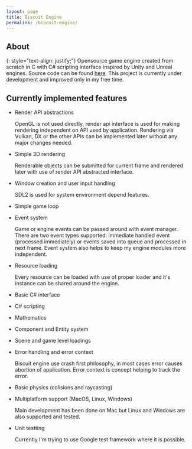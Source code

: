 ```yaml
---
layout: page
title: Biscuit Engine 
permalink: /biscuit-engine/
---
```

## About

{: style="text-align: justify;"}
Opensource game engine created from scratch in C with C# scripting interface inspired by Unity and Unreal engines.
Source code can be found [here](https://github.com/travisdoor/biscuit). This project is currently under development
and improved only in my free time.


## Currently implemented features

- Render API abstractions

  OpenGL is not used directly, render api interface is used for making rendering independent on API used by application.
  Rendering via Vulkan, DX or the other APIs can be implemented later without any major changes needed.
 
- Simple 3D rendering
  
  Renderable objects can be submitted for current frame and rendered later with use of render API abstracted interface.

- Window creation and user input handling
  
  SDL2 is used for system environment depend features.

- Simple game loop
- Event system
  
  Game or engine events can be passed around with event manager. There are two event types supported: immediate handled
  event (processed immediately) or events saved into queue and processed in next frame. Event system also helps
  to keep my engine modules more independent.

- Resource loading

  Every resource can be loaded with use of proper loader and it's instance can be shared around the engine.

- Basic C# interface
- C# scripting
- Mathematics
- Component and Entity system
- Scene and game level loadings
- Error handling and error context

  Biscuit engine use crash first philosophy, in most cases error causes abortion of application. Error context is 
  concept helping to track the error.

- Basic physics (colisions and raycasting)
- Multiplatform support (MacOS, Linux, Windows)

  Main development has been done on Mac but Linux and Windows are also supported and tested.

- Unit testting

  Currently I'm trying to use Google test framework where it is possible.

